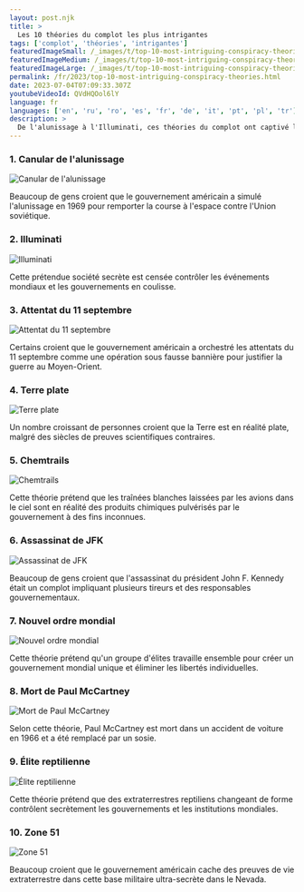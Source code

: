 ```yaml
---
layout: post.njk
title: >
  Les 10 théories du complot les plus intrigantes
tags: ['complot', 'théories', 'intrigantes']
featuredImageSmall: /_images/t/top-10-most-intriguing-conspiracy-theories-cover-fr-small.webp
featuredImageMedium: /_images/t/top-10-most-intriguing-conspiracy-theories-cover-fr-medium.webp
featuredImageLarge: /_images/t/top-10-most-intriguing-conspiracy-theories-cover-fr-large.webp
permalink: /fr/2023/top-10-most-intriguing-conspiracy-theories.html
date: 2023-07-04T07:09:33.307Z
youtubeVideoId: QVdHQOol6lY
language: fr
languages: ['en', 'ru', 'ro', 'es', 'fr', 'de', 'it', 'pt', 'pl', 'tr']
description: >
  De l'alunissage à l'Illuminati, ces théories du complot ont captivé le monde avec leurs revendications controversées.
---
```


### 1. Canular de l'alunissage

![Canular de l'alunissage](/_images/9/9e73d7f57f6891143b88ae3684abeb50-medium.webp)

Beaucoup de gens croient que le gouvernement américain a simulé l'alunissage en 1969 pour remporter la course à l'espace contre l'Union soviétique.

### 2. Illuminati

![Illuminati](/_images/0/003044ce4994ba12f4fb952a4d835d2f-medium.webp)

Cette prétendue société secrète est censée contrôler les événements mondiaux et les gouvernements en coulisse.

### 3. Attentat du 11 septembre

![Attentat du 11 septembre](/_images/b/b8b61013bc851c16995f8df64801145b-medium.webp)

Certains croient que le gouvernement américain a orchestré les attentats du 11 septembre comme une opération sous fausse bannière pour justifier la guerre au Moyen-Orient.

### 4. Terre plate

![Terre plate](/_images/0/0ea0b6df5a7754ebc63ca3d26292496d-medium.webp)

Un nombre croissant de personnes croient que la Terre est en réalité plate, malgré des siècles de preuves scientifiques contraires.

### 5. Chemtrails

![Chemtrails](/_images/3/3dc23b3f2c0e9311a41effb46b442886-medium.webp)

Cette théorie prétend que les traînées blanches laissées par les avions dans le ciel sont en réalité des produits chimiques pulvérisés par le gouvernement à des fins inconnues.

### 6. Assassinat de JFK

![Assassinat de JFK](/_images/5/58a62f4c36507cd17f55e802a36662c9-medium.webp)

Beaucoup de gens croient que l'assassinat du président John F. Kennedy était un complot impliquant plusieurs tireurs et des responsables gouvernementaux.

### 7. Nouvel ordre mondial

![Nouvel ordre mondial](/_images/6/6ae9f623420a5e897be3ff500aa7eaec-medium.webp)

Cette théorie prétend qu'un groupe d'élites travaille ensemble pour créer un gouvernement mondial unique et éliminer les libertés individuelles.

### 8. Mort de Paul McCartney

![Mort de Paul McCartney](/_images/9/9412d5a613c36624bfc054419e84c82d-medium.webp)

Selon cette théorie, Paul McCartney est mort dans un accident de voiture en 1966 et a été remplacé par un sosie.

### 9. Élite reptilienne

![Élite reptilienne](/_images/b/b6c65ce5a435e8b635d4516b7a97ee4f-medium.webp)

Cette théorie prétend que des extraterrestres reptiliens changeant de forme contrôlent secrètement les gouvernements et les institutions mondiales.

### 10. Zone 51

![Zone 51](/_images/e/eb0f021904d5ed847c219821b83e4bee-medium.webp)

Beaucoup croient que le gouvernement américain cache des preuves de vie extraterrestre dans cette base militaire ultra-secrète dans le Nevada.

